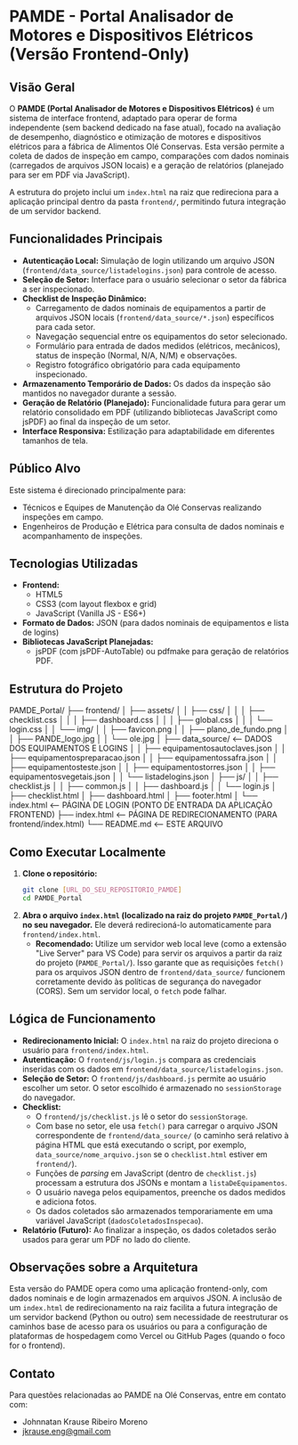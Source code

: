 # PAMDE - Portal Analisador de Motores e Dispositivos Elétricos (Versão Frontend-Only)

## Visão Geral

O **PAMDE (Portal Analisador de Motores e Dispositivos Elétricos)** é um sistema de interface frontend, adaptado para operar de forma independente (sem backend dedicado na fase atual), focado na avaliação de desempenho, diagnóstico e otimização de motores e dispositivos elétricos para a fábrica de Alimentos Olé Conservas. Esta versão permite a coleta de dados de inspeção em campo, comparações com dados nominais (carregados de arquivos JSON locais) e a geração de relatórios (planejado para ser em PDF via JavaScript).

A estrutura do projeto inclui um `index.html` na raiz que redireciona para a aplicação principal dentro da pasta `frontend/`, permitindo futura integração de um servidor backend.

## Funcionalidades Principais

*   **Autenticação Local:** Simulação de login utilizando um arquivo JSON (`frontend/data_source/listadelogins.json`) para controle de acesso.
*   **Seleção de Setor:** Interface para o usuário selecionar o setor da fábrica a ser inspecionado.
*   **Checklist de Inspeção Dinâmico:**
    *   Carregamento de dados nominais de equipamentos a partir de arquivos JSON locais (`frontend/data_source/*.json`) específicos para cada setor.
    *   Navegação sequencial entre os equipamentos do setor selecionado.
    *   Formulário para entrada de dados medidos (elétricos, mecânicos), status de inspeção (Normal, N/A, N/M) e observações.
    *   Registro fotográfico obrigatório para cada equipamento inspecionado.
*   **Armazenamento Temporário de Dados:** Os dados da inspeção são mantidos no navegador durante a sessão.
*   **Geração de Relatório (Planejado):** Funcionalidade futura para gerar um relatório consolidado em PDF (utilizando bibliotecas JavaScript como jsPDF) ao final da inspeção de um setor.
*   **Interface Responsiva:** Estilização para adaptabilidade em diferentes tamanhos de tela.

## Público Alvo

Este sistema é direcionado principalmente para:

*   Técnicos e Equipes de Manutenção da Olé Conservas realizando inspeções em campo.
*   Engenheiros de Produção e Elétrica para consulta de dados nominais e acompanhamento de inspeções.

## Tecnologias Utilizadas

*   **Frontend:**
    *   HTML5
    *   CSS3 (com layout flexbox e grid)
    *   JavaScript (Vanilla JS - ES6+)
*   **Formato de Dados:** JSON (para dados nominais de equipamentos e lista de logins)
*   **Bibliotecas JavaScript Planejadas:**
    *   jsPDF (com jsPDF-AutoTable) ou pdfmake para geração de relatórios PDF.

## Estrutura do Projeto

PAMDE_Portal/
├── frontend/
│ ├── assets/
│ │ ├── css/
│ │ │ ├── checklist.css
│ │ │ ├── dashboard.css
│ │ │ ├── global.css
│ │ │ └── login.css
│ │ └── img/
│ │ ├── favicon.png
│ │ ├── plano_de_fundo.png
│ │ ├── PANDE_logo.jpg
│ │ └── ole.jpg
│ ├── data_source/ <-- DADOS DOS EQUIPAMENTOS E LOGINS
│ │ ├── equipamentosautoclaves.json
│ │ ├── equipamentospreparacao.json
│ │ ├── equipamentossafra.json
│ │ ├── equipamentosteste.json
│ │ ├── equipamentostorres.json
│ │ ├── equipamentosvegetais.json
│ │ └── listadelogins.json
│ ├── js/
│ │ ├── checklist.js
│ │ ├── common.js
│ │ ├── dashboard.js
│ │ └── login.js
│ ├── checklist.html
│ ├── dashboard.html
│ ├── footer.html
│ └── index.html <-- PÁGINA DE LOGIN (PONTO DE ENTRADA DA APLICAÇÃO FRONTEND)
├── index.html <-- PÁGINA DE REDIRECIONAMENTO (PARA frontend/index.html)
└── README.md <-- ESTE ARQUIVO
## Como Executar Localmente

1.  **Clone o repositório:**
    ```bash
    git clone [URL_DO_SEU_REPOSITORIO_PAMDE]
    cd PAMDE_Portal
    ```
2.  **Abra o arquivo `index.html` (localizado na raiz do projeto `PAMDE_Portal/`) no seu navegador.** Ele deverá redirecioná-lo automaticamente para `frontend/index.html`.
    *   **Recomendado:** Utilize um servidor web local leve (como a extensão "Live Server" para VS Code) para servir os arquivos a partir da raiz do projeto (`PAMDE_Portal/`). Isso garante que as requisições `fetch()` para os arquivos JSON dentro de `frontend/data_source/` funcionem corretamente devido às políticas de segurança do navegador (CORS). Sem um servidor local, o `fetch` pode falhar.

## Lógica de Funcionamento

*   **Redirecionamento Inicial:** O `index.html` na raiz do projeto direciona o usuário para `frontend/index.html`.
*   **Autenticação:** O `frontend/js/login.js` compara as credenciais inseridas com os dados em `frontend/data_source/listadelogins.json`.
*   **Seleção de Setor:** O `frontend/js/dashboard.js` permite ao usuário escolher um setor. O setor escolhido é armazenado no `sessionStorage` do navegador.
*   **Checklist:**
    *   O `frontend/js/checklist.js` lê o setor do `sessionStorage`.
    *   Com base no setor, ele usa `fetch()` para carregar o arquivo JSON correspondente de `frontend/data_source/` (o caminho será relativo à página HTML que está executando o script, por exemplo, `data_source/nome_arquivo.json` se o `checklist.html` estiver em `frontend/`).
    *   Funções de *parsing* em JavaScript (dentro de `checklist.js`) processam a estrutura dos JSONs e montam a `listaDeEquipamentos`.
    *   O usuário navega pelos equipamentos, preenche os dados medidos e adiciona fotos.
    *   Os dados coletados são armazenados temporariamente em uma variável JavaScript (`dadosColetadosInspecao`).
*   **Relatório (Futuro):** Ao finalizar a inspeção, os dados coletados serão usados para gerar um PDF no lado do cliente.

## Observações sobre a Arquitetura

Esta versão do PAMDE opera como uma aplicação frontend-only, com dados nominais e de login armazenados em arquivos JSON. A inclusão de um `index.html` de redirecionamento na raiz facilita a futura integração de um servidor backend (Python ou outro) sem necessidade de reestruturar os caminhos base de acesso para os usuários ou para a configuração de plataformas de hospedagem como Vercel ou GitHub Pages (quando o foco for o frontend).

## Contato

Para questões relacionadas ao PAMDE na Olé Conservas, entre em contato com:
*   Johnnatan Krause Ribeiro Moreno
*   jkrause.eng@gmail.com